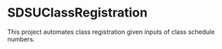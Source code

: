 # SDSUClassRegistration
This project automates class registration given inputs of class schedule numbers.
